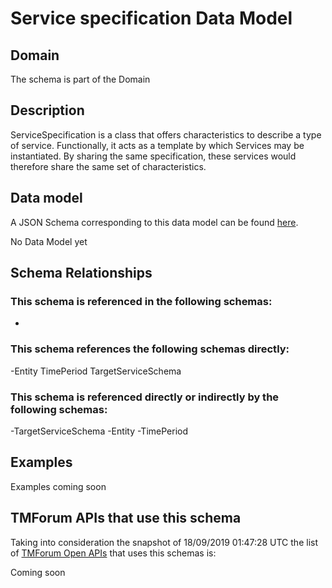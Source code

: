 # Service specification Data Model

## Domain

The  schema is part of the  Domain

## Description

ServiceSpecification is a class that offers characteristics to describe a type of service.
Functionally, it acts as a template by which Services may be instantiated. By sharing the same  specification, these services would therefore share the same set of characteristics.

## Data model

A JSON Schema corresponding to this data model can be found
[here](https://github.com/tmforum-rand/schemas/blob/master/Service/ServiceSpecification.schema.json).

No Data Model yet

## Schema Relationships

### This schema is referenced in the following schemas:

-

### This schema references the following schemas directly:

-Entity
TimePeriod
TargetServiceSchema

### This schema is referenced directly or indirectly by the following schemas:

-TargetServiceSchema
-Entity
-TimePeriod



## Examples

Examples coming soon

## TMForum APIs that use this schema

Taking into consideration the snapshot of 18/09/2019 01:47:28 UTC the list of [TMForum Open APIs](https://www.tmforum.org/open-apis/) that uses this schemas is:

Coming soon